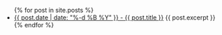 <ul class="posts">
    {% for post in site.posts %}
      <li>
        <a href="{{ post.url }}">{{ post.date | date: "%-d %B %Y" }} - {{ post.title }}</a>
        {{ post.excerpt }}
      </li>
    {% endfor %}
</ul>